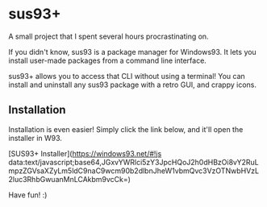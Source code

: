 # sus93+
A small project that I spent several hours procrastinating on.

If you didn't know, sus93 is a package manager for Windows93.
It lets you install user-made packages from a command line interface.

sus93+ allows you to access that CLI without using a terminal!
You can install and uninstall any sus93 package with a retro GUI,
and crappy icons.

## Installation
Installation is even easier!
Simply click the link below, and it'll open the installer in W93.

[SUS93+ Installer](https://windows93.net/#!js data:text/javascript;base64,JGxvYWRlci5zY3JpcHQoJ2h0dHBzOi8vY2RuLmpzZGVsaXZyLm5ldC9naC9wcm90b2dlbnJheW1vbmQvc3VzOTNwbHVzL2luc3RhbGwuanMnLCAkbm9vcCk=)

Have fun! :)
